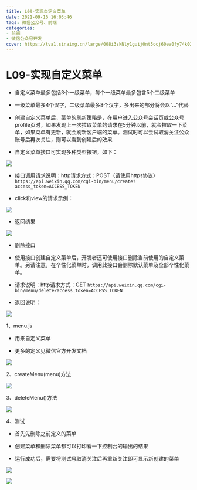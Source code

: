 ```yaml
---
title: L09-实现自定义菜单
date: 2021-09-16 16:03:46
tags: 微信公众号、前端
categories: 
- 前端
- 微信公众号开发
cover: https://tva1.sinaimg.cn/large/008i3skNly1guij0nt5ocj60ea0fy74k02.jpg
---
```


# **L09-实现自定义菜单**

- 自定义菜单最多包括3个一级菜单，每个一级菜单最多包含5个二级菜单

- 一级菜单最多4个汉字，二级菜单最多8个汉字，多出来的部分将会以“...”代替

- 创建自定义菜单后，菜单的刷新策略是，在用户进入公众号会话页或公众号profile页时，如果发现上一次拉取菜单的请求在5分钟以前，就会拉取一下菜单，如果菜单有更新，就会刷新客户端的菜单。测试时可以尝试取消关注公众账号后再次关注，则可以看到创建后的效果

- 自定义菜单接口可实现多种类型按钮，如下：  

![](https://tva1.sinaimg.cn/large/008i3skNly1guij681pgdj613w0sgako02.jpg)  

- 接口调用请求说明：http请求方式：POST（请使用https协议）`https://api.weixin.qq.com/cgi-bin/menu/create?access_token=ACCESS_TOKEN`

- click和view的请求示例：

![](https://tva1.sinaimg.cn/large/008i3skNly1guij61bggwj60w40u0wgk02.jpg)

- 返回结果  

![](https://tva1.sinaimg.cn/large/008i3skNly1guij7x2mqtj616a0emab302.jpg)


- 删除接口

- 使用接口创建自定义菜单后，开发者还可使用接口删除当前使用的自定义菜单。另请注意，在个性化菜单时，调用此接口会删除默认菜单及全部个性化菜单。

- 请求说明：http请求方式：GET `https://api.weixin.qq.com/cgi-bin/menu/delete?access_token=ACCESS_TOKEN`

- 返回说明：  

![](https://tva1.sinaimg.cn/large/008i3skNly1guij98afrfj615407ewes02.jpg)

1、menu.js

- 用来自定义菜单

- 更多的定义见微信官方开发文档  

![](https://tva1.sinaimg.cn/large/008i3skNly1guijaau5k2j610y0u0q4f02.jpg)


2、createMenu(menu)方法  

![](https://tva1.sinaimg.cn/large/008i3skNly1guijb176sjj61fk0ngtbk02.jpg)



3、deleteMenu()方法  

![](https://tva1.sinaimg.cn/large/008i3skNly1guijbvtx52j61ew0mw41402.jpg)  

4、测试

- 首先先删除之前定义的菜单

- 创建菜单和删除菜单都可以打印看一下控制台的输出的结果

- 运行成功后，需要将测试号取消关注后再重新关注即可显示新创建的菜单  

![](https://tva1.sinaimg.cn/large/008i3skNly1guijcfmhicj612g08ojs602.jpg)  

![](https://tva1.sinaimg.cn/large/008i3skNly1guijci0zuoj60yi0gfaal02.jpg)